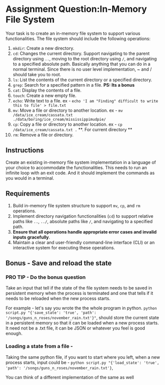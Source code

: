 # Assignment Question:In-Memory File System

Your task is to create an in-memory file system to support various functionalities. The file system should include the following operations:

1. `mkdir`: Create a new directory.
2. `cd`: Changes the current directory. Support navigating to the parent directory using `..`, moving to the root directory using `/`, and navigating to a specified absolute path. Basically anything that you can do in a normal terminal. Since there is no user level implementation, ~ and / should take you to root.
3. `ls`: List the contents of the current directory or a specified directory.
4. `grep`: Search for a specified pattern in a file. **PS: Its a bonus**
5. `cat`: Display the contents of a file.
6. `touch`: Create a new empty file.
7. `echo`: Write text to a file. ex - `echo 'I am "Finding" difficult to write this to file' > file.txt`
8. `mv`: Move a file or directory to another location. ex - `mv /data/ice_cream/cassata.txt ./data/boring/ice_cream/mississippimudpie/`
9. `cp`: Copy a file or directory to another location. ex - `cp /data/ice_cream/cassata.txt .` **. For current directory **
10. `rm`: Remove a file or directory.


## Instructions

Create an existing in-memory file system implementation in a language of your choice to accommodate the functionalities. This needs to run an infinite loop with an exit code. And it should implement the commands as you would in a terminal.

## Requirements

1. Build in-memory file system structure to support `mv`, `cp`, and `rm` operations.
2. Implement directory navigation functionalities (`cd`) to support relative paths like `..`, `../`, absolute paths like `/`, and navigating to a specified path.
3. **Ensure that all operations handle appropriate error cases and invalid inputs gracefully**.
4. Maintain a clear and user-friendly command-line interface (CLI) or an interactive system for executing these operations.

## Bonus - Save and reload the state

### PRO TIP - Do the bonus question

Take an input that tell if the state of the file system needs to be saved in persistent memory when the process is terminated and one that tells if it needs to be reloaded when the new process starts.

For example - let's say you wrote the the whole program in python. `python script.py "{'save_state': 'true', 'path': '/songs/guns_n_roses/november_rain.txt'}"`, should store the current state in a persistent memory so that it can be loaded when a new process starts. It need not be a .txt file, it can be JSON or whatever you feel is good enough.

### Loading a state from a file -
Taking the same python file, if you want to start where you left, when a new process starts, input could be - `python script.py "{'load_state': 'true', 'path': '/songs/guns_n_roses/november_rain.txt'}`,

You can think of a different implementation of the same as well
